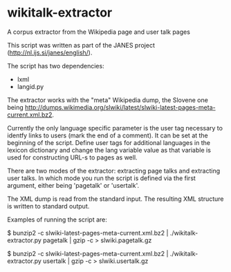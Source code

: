 # wikitalk-extractor
A corpus extractor from the Wikipedia page and user talk pages

This script was written as part of the JANES project (http://nl.ijs.si/janes/english/).

The script has two dependencies:

* lxml
* langid.py

The extractor works with the "meta" Wikipedia dump, the Slovene one being http://dumps.wikimedia.org/slwiki/latest/slwiki-latest-pages-meta-current.xml.bz2.

Currently the only language specific parameter is the user tag necessary to identfy links to users (mark the end of a comment). It can be set at the beginning of the script. Define user tags for additional languages in the lexicon dictionary and change the lang variable value as that variable is used for constructing URL-s to pages as well.

There are two modes of the extractor: extracting page talks and extracting user talks. In which mode you run the script is defined via the first argument, either being 'pagetalk' or 'usertalk'.

The XML dump is read from the standard input. The resulting XML structure is written to standard output.

Examples of running the script are:

$ bunzip2 -c slwiki-latest-pages-meta-current.xml.bz2 | ./wikitalk-extractor.py pagetalk | gzip -c > slwiki.pagetalk.gz

$ bunzip2 -c slwiki-latest-pages-meta-current.xml.bz2 | ./wikitalk-extractor.py usertalk | gzip -c > slwiki.usertalk.gz

